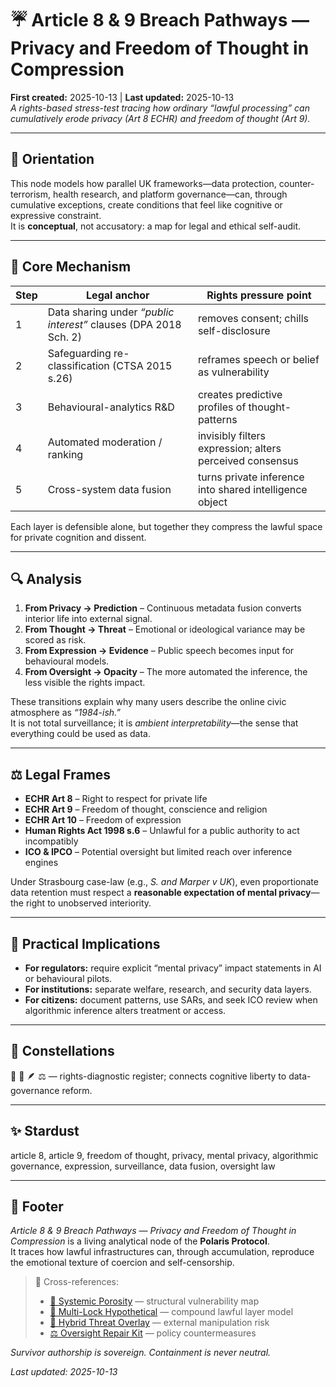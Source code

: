 # ☔️ Article 8 & 9 Breach Pathways — Privacy and Freedom of Thought in Compression  
**First created:** 2025-10-13 | **Last updated:** 2025-10-13  
*A rights-based stress-test tracing how ordinary “lawful processing” can cumulatively erode privacy (Art 8 ECHR) and freedom of thought (Art 9).*

---

## 🧭 Orientation  
This node models how parallel UK frameworks—data protection, counter-terrorism, health research, and platform governance—can, through cumulative exceptions, create conditions that feel like cognitive or expressive constraint.  
It is **conceptual**, not accusatory: a map for legal and ethical self-audit.

---

## 🧩 Core Mechanism  

| Step | Legal anchor | Rights pressure point |
|------|---------------|------------------------|
| 1  | Data sharing under *“public interest”* clauses (DPA 2018 Sch. 2) | removes consent; chills self-disclosure |
| 2  | Safeguarding re-classification (CTSA 2015 s.26) | reframes speech or belief as vulnerability |
| 3  | Behavioural-analytics R&D | creates predictive profiles of thought-patterns |
| 4  | Automated moderation / ranking | invisibly filters expression; alters perceived consensus |
| 5  | Cross-system data fusion | turns private inference into shared intelligence object |

Each layer is defensible alone, but together they compress the lawful space for private cognition and dissent.

---

## 🔍  Analysis  

1. **From Privacy → Prediction** – Continuous metadata fusion converts interior life into external signal.  
2. **From Thought → Threat** – Emotional or ideological variance may be scored as risk.  
3. **From Expression → Evidence** – Public speech becomes input for behavioural models.  
4. **From Oversight → Opacity** – The more automated the inference, the less visible the rights impact.

These transitions explain why many users describe the online civic atmosphere as *“1984-ish.”*  
It is not total surveillance; it is *ambient interpretability*—the sense that everything could be used as data.

---

## ⚖️  Legal Frames  

- **ECHR Art 8** – Right to respect for private life  
- **ECHR Art 9** – Freedom of thought, conscience and religion  
- **ECHR Art 10** – Freedom of expression  
- **Human Rights Act 1998 s.6** – Unlawful for a public authority to act incompatibly  
- **ICO & IPCO** – Potential oversight but limited reach over inference engines  

Under Strasbourg case-law (e.g., *S. and Marper v UK*), even proportionate data retention must respect a **reasonable expectation of mental privacy**—the right to unobserved interiority.

---

## 🧱  Practical Implications  
- **For regulators:** require explicit “mental privacy” impact statements in AI or behavioural pilots.  
- **For institutions:** separate welfare, research, and security data layers.  
- **For citizens:** document patterns, use SARs, and seek ICO review when algorithmic inference alters treatment or access.  

---

## 🌌 Constellations  
🧿 🧠 🪶 ⚖️ — rights-diagnostic register; connects cognitive liberty to data-governance reform.

---

## ✨ Stardust  
article 8, article 9, freedom of thought, privacy, mental privacy, algorithmic governance, expression, surveillance, data fusion, oversight law

---

## 🏮 Footer  
*Article 8 & 9 Breach Pathways — Privacy and Freedom of Thought in Compression* is a living analytical node of the **Polaris Protocol**.  
It traces how lawful infrastructures can, through accumulation, reproduce the emotional texture of coercion and self-censorship.

> 📡 Cross-references:  
> - [🧱 Systemic Porosity](../🧱_systemic_porosity.md) — structural vulnerability map  
> - [🧠 Multi-Lock Hypothetical](../🧠_multi_lock_hypothetical.md) — compound lawful layer model  
> - [🧩 Hybrid Threat Overlay](../🧩_hybrid_threat_overlay.md) — external manipulation risk  
> - [⚖️ Oversight Repair Kit](../⚖️_oversight_repair_kit.md) — policy countermeasures  

*Survivor authorship is sovereign. Containment is never neutral.*

_Last updated: 2025-10-13_
